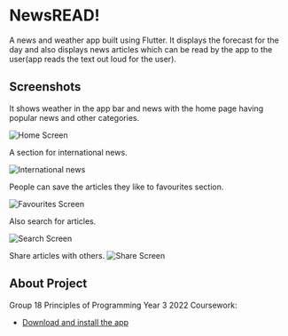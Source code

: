 # NewsREAD!

A news and weather app built using Flutter.
It displays the forecast for the day and also displays news articles which can be read by the app to the user(app reads the text out loud for the user).

## Screenshots

It shows weather in the app bar and news with the home page having popular news and other categories.

![Home Screen](https://github.com/Computer-Science-GroupWork/NewsReader/blob/bb47cce7e7cdeacdf38507775a13ced5cab7df1f/image4.png?raw=true)

A section for international news.

![International news](https://github.com/Computer-Science-GroupWork/NewsReader/blob/7390e52f87fc7315b3326af12203f24efeea4ea5/image3.jpg?raw=true)

People can save the articles they like to favourites section.

![Favourites Screen](https://github.com/Computer-Science-GroupWork/NewsReader/blob/7390e52f87fc7315b3326af12203f24efeea4ea5/image2.jpg?raw=true)

Also search for articles.

![Search Screen](https://github.com/Computer-Science-GroupWork/NewsReader/blob/7390e52f87fc7315b3326af12203f24efeea4ea5/image1.jpg?raw=true)

Share articles with others.
![Share Screen](https://github.com/Computer-Science-GroupWork/NewsReader/blob/7390e52f87fc7315b3326af12203f24efeea4ea5/whatsapp.jpg?raw=true)


## About Project

Group 18 Principles of Programming Year 3 2022 Coursework:

- [Download and install the app](https://drive.google.com/file/d/18fkNyrY5b-QC51yWvlLSQ7VATI4H3kN6/view?usp=sharing)


